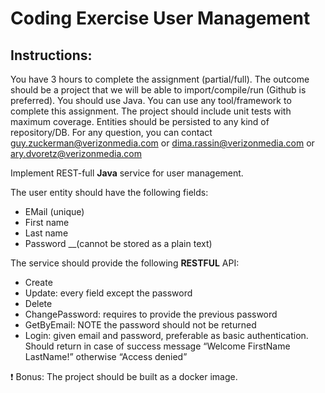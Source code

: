 # Coding Exercise User Management

## Instructions: 
You have 3 hours to complete the assignment (partial/full).
The outcome should be a project that we will be able to import/compile/run (Github is preferred).
You should use Java.
You can use any tool/framework to complete this assignment.
The project should include unit tests with maximum coverage.
Entities should be persisted to any kind of repository/DB.
For any question, you can contact guy.zuckerman@verizonmedia.com or dima.rassin@verizonmedia.com or ary.dvoretz@verizonmedia.com 

Implement REST-full __Java__ service for user management.

The user entity should have the following fields:
* EMail (unique)
* First name
* Last name
* Password __(cannot be stored as a plain text)

The service should provide the following __RESTFUL__ API:
* Create
* Update: every field except the password
* Delete
* ChangePassword: requires to provide the previous password
* GetByEmail: NOTE the password should not be returned
* Login: given email and password, preferable as basic authentication. Should return in case of success message “Welcome FirstName LastName!” otherwise “Access denied”

:exclamation: Bonus:
The project should be built as a docker image.
